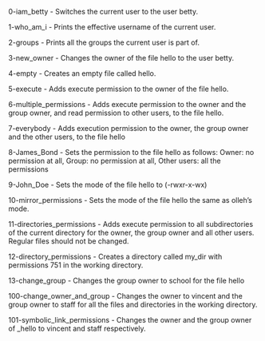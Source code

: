 0-iam_betty - Switches the current user to the user betty.

1-who_am_i - Prints the effective username of the current user.

2-groups - Prints all the groups the current user is part of.

3-new_owner - Changes the owner of the file hello to the user betty.

4-empty - Creates an empty file called hello.

5-execute - Adds execute permission to the owner of the file hello.

6-multiple_permissions - Adds execute permission to the owner and the
group owner, and read permission to other users, to the file hello.

7-everybody - Adds execution permission to the owner, the group owner
and the other users, to the file hello

8-James_Bond - Sets the permission to the file hello as follows: Owner:
no permission at all, Group: no permission at all, Other users: all
the permissions

9-John_Doe - Sets the mode of the file hello to (-rwxr-x-wx)

10-mirror_permissions - Sets the mode of the file hello the same as
olleh’s mode.

11-directories_permissions - Adds execute permission to all subdirectories
of the current directory for the owner, the group owner and all other
users. Regular files should not be changed.

12-directory_permissions - Creates a directory called my_dir with
permissions 751 in the working directory.

13-change_group - Changes the group owner to school for the file hello

100-change_owner_and_group - Changes the owner to vincent and the group
owner to staff for all the files and directories in the working directory.

101-symbolic_link_permissions - Changes the owner and the group owner
of _hello to vincent and staff respectively.
